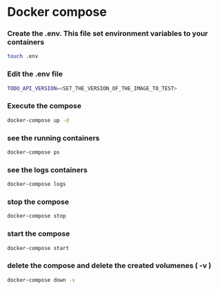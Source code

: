 # Docker compose

### Create the .env.  This file set environment variables to your containers
```bash
touch .env
```

### Edit the .env file
```bash
TODO_API_VERSION=<SET_THE_VERSION_OF_THE_IMAGE_TO_TEST>
```

### Execute the compose
```bash
docker-compose up -d
```

### see the running containers
```bash
docker-compose ps
```

### see the logs containers
```bash
docker-compose logs
```

### stop the compose
```bash
docker-compose stop
```


### start the compose
```bash
docker-compose start
```

### delete the compose and delete the created volumenes ( -v )
```bash
docker-compose down -v
```


